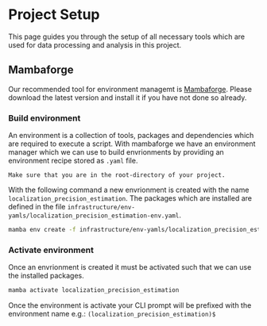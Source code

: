# Project Setup
This page guides you through the setup of all necessary tools which are used for data processing and analysis in this project.

## Mambaforge
Our recommended tool for environment managemt is [Mambaforge](https://github.com/conda-forge/miniforge).
Please download the latest version and install it if you have not done so already.

### Build environment
An environment is a collection of tools, packages and dependencies which are required to execute a script.
With mambaforge we have an environment manager which we can use to build envrionments by providing an environment recipe stored as `.yaml` file.

```{attention}
Make sure that you are in the root-directory of your project.
```

With the following command a new envrionment is created with the name `localization_precision_estimation`.
The packages which are installed are defined in the file `infrastructure/env-yamls/localization_precision_estimation-env.yaml`.

```bash
mamba env create -f infrastructure/env-yamls/localization_precision_estimation-env.yaml
```

### Activate environment
Once an envrionment is created it must be activated such that we can use the installed packages.

```bash
mamba activate localization_precision_estimation
```

Once the environment is activate your CLI prompt will be prefixed with the environment name e.g.:
`(localization_precision_estimation)$ `
